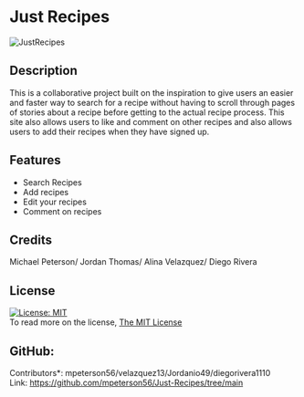 # Just Recipes
![JustRecipes](https://user-images.githubusercontent.com/100823810/182999138-b195d88f-424f-42fd-9f48-d63d94f0072b.jpg)

  ## Description
  This is a collaborative project built on the inspiration to give users an easier and faster way to search for a recipe without having to scroll through pages of stories about a recipe before getting to the actual recipe process. This site also allows users to like and comment on other recipes and also allows users to add their recipes when they have signed up.

  ## Features
  - Search Recipes
  - Add recipes
  - Edit your recipes
  - Comment on recipes

  ## Credits
  Michael Peterson/ Jordan Thomas/ Alina Velazquez/ Diego Rivera

  ## License
  [![License: MIT](https://img.shields.io/badge/License-MIT-yellow.svg)](https://opensource.org/licenses/MIT)<br />
  To read more on the license, [The MIT License](https://opensource.org/licenses/MIT)


  ## GitHub: 
  Contributors*: mpeterson56/velazquez13/Jordanio49/diegorivera1110<br /> 
  Link: https://github.com/mpeterson56/Just-Recipes/tree/main



